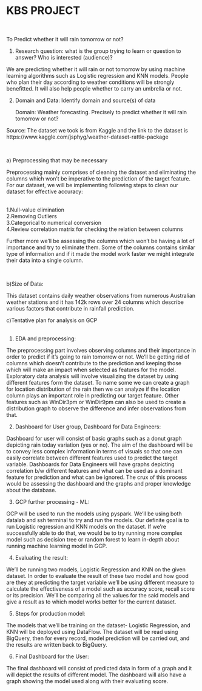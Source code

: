 # KBS PROJECT 
<br>

To Predict whether it will rain tomorrow or not? <br>

1) Research question:  what is the group trying to learn or question to answer?  Who is interested (audience)? 
<p> We are predicting whether it will rain or not tomorrow by using machine learning algorithms such as Logistic regression and KNN models. People who plan their day according to weather conditions will be strongly benefitted. It will also help people whether to carry an umbrella or not. <br>
 
 2) Domain and Data: Identify domain and source(s) of data
	<p>Domain: Weather forecasting. Precisely to predict whether it will rain tomorrow or not? </P>
  <p>Source: The dataset we took is from Kaggle and the link to the dataset is https://www.kaggle.com/jsphyg/weather-dataset-rattle-package</p>
<br>

a) Preprocessing that may be necessary 
<p>Preprocessing mainly comprises of cleaning the dataset and eliminating the columns which won’t be imperative to the prediction of the target feature. For our dataset, we will be implementing following steps to clean our dataset for effective accuracy:<p><br>
1.Null-value elimination<br>
2.Removing Outliers<br>
3.Categorical to numerical conversion<br>
4.Review correlation matrix for checking the relation between columns<br>
<p>Further more we’ll be assessing the columns which won’t be having a lot of importance and try to eliminate them. Some of the columns contains similar type of information and if it made the model work faster we might integrate their data into a single column.</p><br>

b)Size of Data:
<P>This dataset contains daily weather observations from numerous Australian weather stations and it has 142k rows over 24 columns which describe various factors that contribute in rainfall prediction.<br>
 
c)Tentative plan for analysis on GCP<br><br>

1. EDA and preprocessing:
<p>The preprocessing part involves observing columns and their importance in order to predict if it’s going to rain tomorrow or not. We’ll be getting rid of columns which doesn’t contribute to the prediction and keeping those which will make an impact when selected as features for the model. Exploratory data analysis will involve visualizing the dataset by using different features form the dataset. To name some we can create a graph for location distribution of the rain then we can analyze if the location column plays an important role in predicting our target feature. Other features such as WinDir3pm or WinDir9pm can also be used to create a distribution graph to observe the difference and infer observations from that.</p>

2. Dashboard for User group, Dashboard for Data Engineers:
<p>Dashboard for user will consist of basic graphs such as a donut graph depicting rain today variation (yes or no). The aim of the dashboard will be to convey less complex information in terms of visuals so that one can easily correlate between different features used to predict the target variable. Dashboards for Data Engineers will have graphs depicting correlation b/w different features and what can be used as a dominant feature for prediction and what can be ignored. The crux of this process would be assessing the dashboard and the graphs and proper knowledge about the database.</p>

3. GCP further processing - ML:
<p>GCP will be used to run the models using pyspark. We’ll be using both datalab and ssh terminal to try and run the models. Our definite goal is to run Logistic regression and KNN models on the dataset. If we’re successfully able to do that, we would be to try running more complex model such as decision tree or random forest to learn in-depth about running machine learning model in GCP.</p>

4. Evaluating the result:
<p>We’ll be running two models, Logistic Regression and KNN on the given dataset.     In order to evaluate the result of these two model and how good are they at predicting the target variable we’ll be using different measure to calculate the effectiveness of a model such as accuracy score, recall score or its precision. We’ll be comparing all the values for the said models and give a result as to which model works better for the current dataset.</p> 

5. Steps for production model:
<p>The models that we’ll be training on the dataset- Logistic Regression, and KNN will be deployed using DataFlow. The dataset will be read using BigQuery, then for every record, model prediction will be carried out, and the results are written back to BigQuery. </p>

6. Final Dashboard for the User:
<p>The final dashboard will consist of predicted data in form of a graph and it will depict the results of different model. The dashboard will also have a graph showing the model used along with their evaluating score. </p>

 
 




